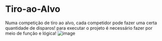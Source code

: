 # Tiro-ao-Alvo
Numa competição de tiro ao alvo, cada competidor pode fazer uma certa quantidade de disparos!
para executar o projeto é necessário fazer por meio de função e lógica!
![image](https://github.com/Gracesk8tt/Tiro-ao-Alvo/assets/114750084/5a93993d-2ab8-49ab-b810-c9fd814df6e9)
